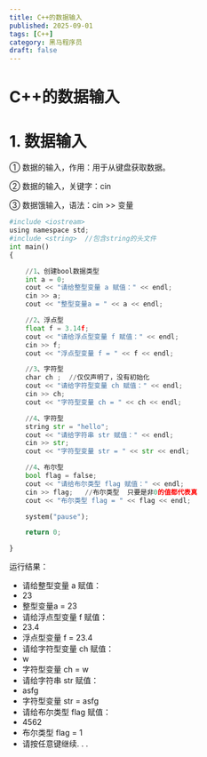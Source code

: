 ```yaml
---
title: C++的数据输入
published: 2025-09-01
tags: [C++]
category: 黑马程序员
draft: false
---
```


# C++的数据输入

# 1. 数据输入

① 数据的输入，作用：用于从键盘获取数据。

② 数据的输入，关键字：cin

③ 数据饿输入，语法：cin >> 变量


```python
#include <iostream>
using namespace std;
#include <string>  //包含string的头文件
int main()
{

    //1、创建bool数据类型
    int a = 0;
    cout << "请给整型变量 a 赋值：" << endl;
    cin >> a;
    cout << "整型变量a = " << a << endl;

    //2、浮点型
    float f = 3.14f;
    cout << "请给浮点型变量 f 赋值：" << endl;
    cin >> f;
    cout << "浮点型变量 f = " << f << endl;

    //3、字符型
    char ch ;  //仅仅声明了，没有初始化
    cout << "请给字符型变量 ch 赋值：" << endl;
    cin >> ch;
    cout << "字符型变量 ch = " << ch << endl;

    //4、字符型
    string str = "hello";
    cout << "请给字符串 str 赋值：" << endl;
    cin >> str;
    cout << "字符型变量 str = " << str << endl;

    //4、布尔型
    bool flag = false;
    cout << "请给布尔类型 flag 赋值：" << endl;
    cin >> flag;   //布尔类型  只要是非0的值都代表真
    cout << "布尔类型 flag = " << flag << endl;

    system("pause");

    return 0;

}
```

运行结果：  
 - 请给整型变量 a 赋值：
 - 23
 - 整型变量a = 23
 - 请给浮点型变量 f 赋值：
 - 23.4
 - 浮点型变量 f = 23.4
 - 请给字符型变量 ch 赋值：
 - w
 - 字符型变量 ch = w
 - 请给字符串 str 赋值：
 - asfg
 - 字符型变量 str = asfg
 - 请给布尔类型 flag 赋值：
 - 4562
 - 布尔类型 flag = 1
 - 请按任意键继续. . .
